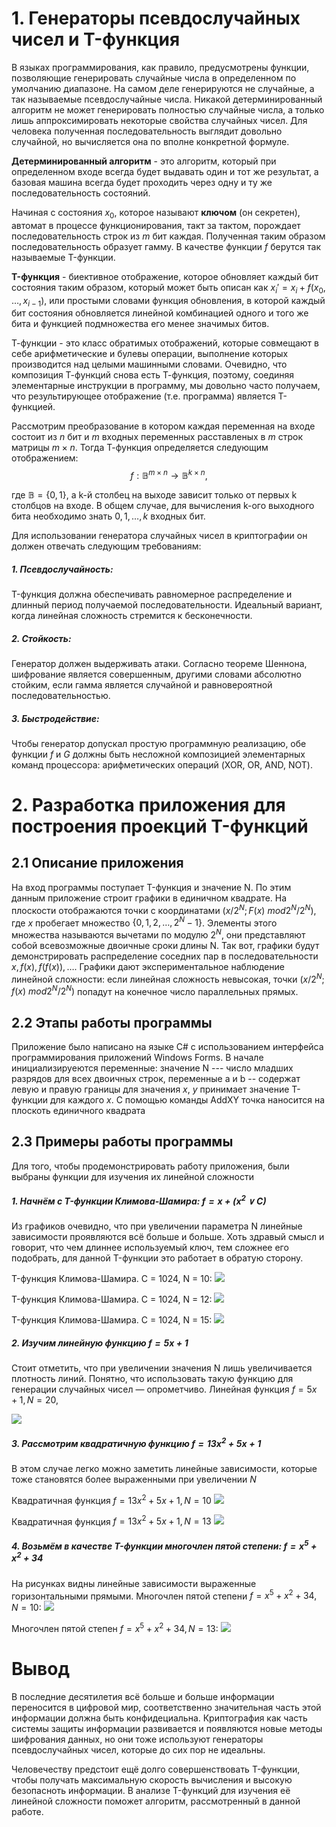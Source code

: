 # 1. Генераторы псевдослучайных чисел и T-функция
В языках программирования, как правило, предусмотрены функции, позволяющие генерировать случайные числа в определенном по умолчанию диапазоне. На самом деле генерируются не случайные, а так называемые псевдослучайные числа. Никакой детерминированный алгоритм не может генерировать полностью случайные числа, а только лишь аппроксимировать некоторые свойства случайных чисел. Для человека полученная последовательность выглядит довольно случайной, но  вычисляется она по вполне конкретной формуле. 

**Детерминированный алгоритм** - это алгоритм, который при определенном входе всегда будет выдавать один и тот же результат, а базовая машина всегда будет проходить через одну и ту же последовательность состояний.

Начиная с состояния $x_0$, которое называют **ключом** (он секретен), автомат в процессе функционирования, такт за тактом, порождает последовательность строк из $m$ бит каждая. Полученная
таким образом последовательность образует гамму. В качестве функции $f$ берутся так называемые T-функции. 

**T-функция** - биективное отображение, которое обновляет каждый бит состояния таким образом, который может быть описан как $\displaystyle x_{i}'=x_{i}+f(x_{0},$ $\dots ,x_{i-1})$, или простыми словами функция обновления, в которой каждый бит состояния обновляется линейной комбинацией одного и того же бита и функцией подмножества его менее значимых битов.

Т-функции - это класс обратимых отображений, которые совмещают в себе арифметические и булевы операции, выполнение которых производится над целыми машинными словами.
Очевидно, что композиция Т-функций снова есть Т-функция, поэтому, соединяя элементарные инструкции в программу, мы довольно часто получаем, что результирующее отображение (т.е. программа) является Т-функцией.

Рассмотрим преобразование в котором каждая переменная на входе состоит из $n$ бит и $m$ входных переменных расставленых в $m$ строк матрицы $m \times n$. Тогда Т-функция определяется следующим отображением:
$$f: \mathbb{B}^{m \times n} \rightarrow \mathbb{B}^{k \times n},$$ 

где $\mathbb{B}=\{0,1\}$, а k-й столбец на выходе зависит только от первых k столбцов на входе. В общем случае, для вычисления k-ого выходного бита необходимо знать $0,1, \dots, k$ входных бит.

Для использовании генератора случайных чисел в криптографии он должен отвечать следующим требованиям:
##### 1. Псевдослучайность: 
T-функция должна обеспечивать равномерное распределение и длинный период получаемой последовательности. Идеальный вариант, когда линейная сложность стремится к бесконечности.
##### 2. Стойкость:
Генератор должен выдерживать атаки. Cогласно теореме Шеннона, шифрование является совершенным, другими словами абсолютно стойким, если гамма является случайной и равновероятной последовательностью.
##### 3. Быстродействие:
Чтобы генератор допускал простую программную реализацию, обе функции $f$ и $G$ должны быть несложной композицией элементарных команд процессора: арифметических операций (XOR, OR, AND, NOT).

# 2. Разработка приложения для построения проекций T-функций
## 2.1 Описание приложения
На вход программы поступает T-функция и значение N. По этим данным приложение строит графики в единичном квадрате. На плоскости отображаются точки с координатами $(x/2^N; F(x)~ mod 2^N/2^N),$ где $x$ пробегает множество $\{0, 1, 2, \dots, 2^N -1\}$. Элементы этого множества называются вычетами по модулю $2^N$, они представляют собой всевозможные двоичные сроки длины N. Так вот, графики будут демонстрировать распределение соседних пар в последовательности $x, f(x), f(f(x)),\dots$. Графики дают экспериментальное наблюдение линейной сложности: если линейная сложность невысокая, точки $(x/2^N; f(x)~ mod 2^N/2^N)$ попадут на конечное число параллельных прямых.
## 2.2 Этапы работы программы
Приложение было написано на языке C# с использованием интерфейса программирования приложений Windows Forms. В начале инициализируеются переменные: значение N --- число младших разрядов для всех двоичных строк, переменные a и b -- содержат левую и правую границы для значения $x$, $y$ принимает значение T-функции для каждого $x$. С помощью команды AddXY точка наносится на плоскоть единичного квадрата
## 2.3 Примеры работы программы
Для того, чтобы продемонстрировать работу приложения, были выбраны функции для изучения их линейной сложности
##### 1. Начнём с T-функции Климова-Шамира: $f = x + (x^2 \vee C)$
Из графиков очевидно, что при увеличении параметра N линейные зависимости проявляются всё больше и больше. Хоть
здравый смысл и говорит, что чем длиннее используемый ключ, тем
сложнее его подобрать, для данной T-функции это работает в обратую сторону.

T-функция Климова-Шамира. С = 1024, N = 10:
![](images/1.jpg)

T-функция Климова-Шамира. С = 1024, N = 12:
![](images/2.jpg)

T-функция Климова-Шамира. С = 1024, N = 15:
![](images/3.jpg)

##### 2. Изучим линейную функцию $f = 5x +1$
Стоит отметить, что при увеличении значения N лишь увеличивается
плотность линий. Понятно, что использовать такую функцию для
генерации случайных чисел — опрометчиво.
Линейная функция $f = 5x +1, N = 20$, 

![](images/4.jpg)

##### 3. Рассмотрим квадратичную функцию $f = 13x^2+ 5x +1$
В этом случае легко можно заметить линейные зависимости,
которые тоже становятся более выраженными при увеличении $N$

Квадратичная функция $f = 13x^2+ 5x +1, N = 10$
![](images/5.jpg)

Квадратичная функция $f = 13x^2+ 5x +1, N = 13$
![](images/6.jpg)

##### 4. Возьмём в качестве T-функции многочлен пятой степени: $f =  x^5 + x^2 +34$
На рисунках видны линейные зависимости выраженные
горизонтальными прямыми.
Многочлен пятой степени $f =  x^5 + x^2 +34, N = 10$:
![](images/7.jpg)

Многочлен пятой степен $f =  x^5 + x^2 +34, N = 13$:
![](images/8.jpg)

# Вывод
В последние десятилетия  всё больше и больше информации переносится в цифровой мир, соответственно значительная часть этой информации должна быть конфидециальна. Криптография как часть системы защиты информации развивается и появляются новые методы шифрования данных, но они тоже используют генераторы псевдослучайных чисел, которые до сих пор не идеальны. 

Человечеству предстоит ещё долго совершенствовать T-функции, чтобы получать максимальную скорость вычисления и высокую безопасноть информации. В анализе T-функций для изучения её линейной сложности поможет алгоритм, рассмотренный в данной работе.
